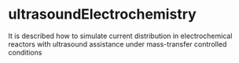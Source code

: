 # ultrasoundElectrochemistry
 It is described how to simulate current distribution in electrochemical reactors with ultrasound assistance under mass-transfer controlled conditions

